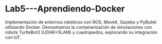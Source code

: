 # Lab5---Aprendiendo-Docker
Implementación de entornos robóticos con ROS, MoveIt, Gazebo y PyBullet utilizando Docker. Demostramos la containerización de simulaciones con robots TurtleBot3 (LIDAR+SLAM) y cuadrúpedos, explorando su integración con IoT.
